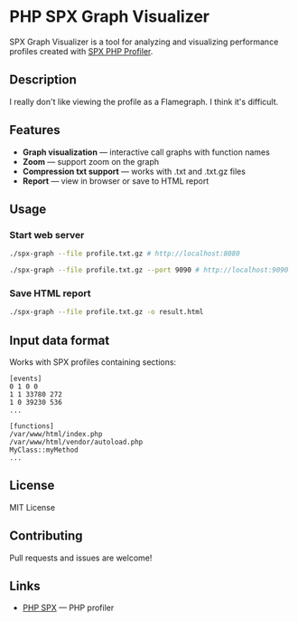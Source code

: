 # PHP SPX Graph Visualizer

SPX Graph Visualizer is a tool for analyzing and visualizing performance profiles created with [SPX PHP Profiler](https://github.com/NoiseByNorthwest/php-spx).

## Description
I really don't like viewing the profile as a Flamegraph. I think it's difficult.

## Features
- **Graph visualization** — interactive call graphs with function names
- **Zoom** — support zoom on the graph
- **Compression txt support** — works with .txt and .txt.gz files
- **Report** — view in browser or save to HTML report

## Usage

### Start web server
```bash
./spx-graph --file profile.txt.gz # http://localhost:8080

./spx-graph --file profile.txt.gz --port 9090 # http://localhost:9090
```

### Save HTML report
```bash
./spx-graph --file profile.txt.gz -o result.html
```


## Input data format

Works with SPX profiles containing sections:
```
[events]
0 1 0 0
1 1 33780 272
1 0 39230 536
...

[functions]
/var/www/html/index.php
/var/www/html/vendor/autoload.php
MyClass::myMethod
...
```

## License
MIT License

## Contributing

Pull requests and issues are welcome!

## Links
- [PHP SPX](https://github.com/NoiseByNorthwest/php-spx) — PHP profiler
